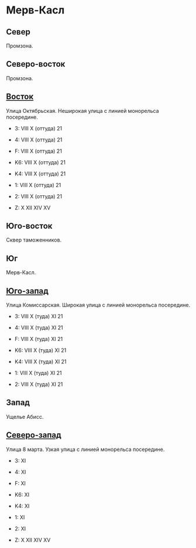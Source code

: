 # Мерв-Касл

## Север

Промзона.

## Северо-восток

Промзона.

## [Восток](./10605040.md)

Улица Октябрьская.
Неширокая улица с линией монорельса посередине.

* 3:    VIII    X (оттуда)
        21
* 4:    VIII    X (оттуда)
        21
* F:    VIII    X (оттуда)
        21

* K6:   VIII    X (оттуда)
        21
* K4:   VIII    X (оттуда)
        21
* 1:    VIII    X (оттуда)
        21
* 2:    VIII    X (оттуда)
        21

* Z:    X   XII XIV XV

## Юго-восток

Сквер таможенников.

## Юг

Мерв-Касл.

## [Юго-запад](./10570060.md)

Улица Комиссарская.
Широкая улица с линией монорельса посередине.

* 3:    VIII    X (туда)    XI
        21
* 4:    VIII    X (туда)    XI
        21
* F:    VIII    X (туда)    XI
        21

* K6:   VIII    X (туда)    XI
        21
* K4:   VIII    X (туда)    XI
        21
* 1:    VIII    X (туда)    XI
        21
* 2:    VIII    X (туда)    XI
        21

## Запад

Ущелье Абисс.

## [Северо-запад](./10575035.md)

Улица 8 марта.
Узкая улица с линией монорельса посередине.

* 3:    XI
* 4:    XI
* F:    XI

* K6:   XI
* K4:   XI
* 1:    XI
* 2:    XI

* Z:    X   XII XIV XV
